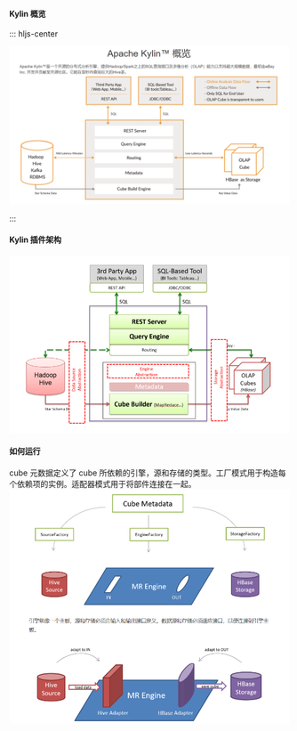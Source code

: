 #### Kylin 概览
::: hljs-center

![kylin 概览](../imgs/kylin_overview.PNG)

:::

#### Kylin 插件架构
![Kylin 插件架构](../imgs/kylin_plugin_architecture.PNG)

#### 如何运行
cube 元数据定义了 cube 所依赖的引擎，源和存储的类型。工厂模式用于构造每个依赖项的实例。适配器模式用于将部件连接在一起。
![How to run](../imgs/how_to_run.PNG)